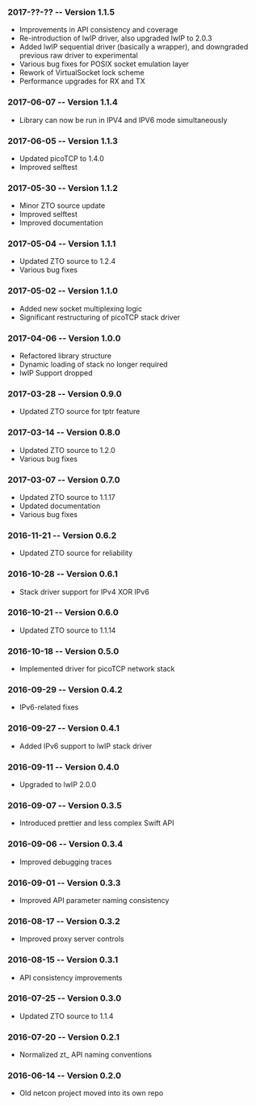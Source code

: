 ### 2017-??-?? -- Version 1.1.5

 - Improvements in API consistency and coverage
 - Re-introduction of lwIP driver, also upgraded lwIP to 2.0.3
 - Added lwIP sequential driver (basically a wrapper), and downgraded previous raw driver to experimental
 - Various bug fixes for POSIX socket emulation layer
 - Rework of VirtualSocket lock scheme
 - Performance upgrades for RX and TX

### 2017-06-07 -- Version  1.1.4    

 - Library can now be run in IPV4 and IPV6 mode simultaneously


### 2017-06-05 -- Version  1.1.3  

 - Updated picoTCP to 1.4.0
 - Improved selftest


### 2017-05-30 -- Version  1.1.2  

 - Minor ZTO source update
 - Improved selftest
 - Improved documentation


### 2017-05-04 -- Version  1.1.1   

 - Updated ZTO source to 1.2.4
 - Various bug fixes


### 2017-05-02 -- Version  1.1.0  

 - Added new socket multiplexing logic
 - Significant restructuring of picoTCP stack driver


### 2017-04-06 -- Version  1.0.0  

 - Refactored library structure
 - Dynamic loading of stack no longer required
 - lwIP Support dropped


### 2017-03-28 -- Version  0.9.0    

 - Updated ZTO source for tptr feature


### 2017-03-14 -- Version  0.8.0  

 - Updated ZTO source to 1.2.0
 - Various bug fixes


### 2017-03-07 -- Version  0.7.0

 - Updated ZTO source to 1.1.17
 - Updated documentation
 - Various bug fixes


### 2016-11-21 -- Version  0.6.2           

 - Updated ZTO source for reliability


### 2016-10-28 -- Version  0.6.1   

 - Stack driver support for IPv4 XOR IPv6


### 2016-10-21 -- Version  0.6.0     

 - Updated ZTO source to 1.1.14


### 2016-10-18 -- Version  0.5.0 

 - Implemented driver for picoTCP network stack


### 2016-09-29 -- Version  0.4.2    

 - IPv6-related fixes


### 2016-09-27 -- Version  0.4.1          

 - Added IPv6 support to lwIP stack driver


### 2016-09-11 -- Version  0.4.0           
 
 - Upgraded to lwIP 2.0.0


### 2016-09-07 -- Version  0.3.5           

 - Introduced prettier and less complex Swift API


### 2016-09-06 -- Version  0.3.4   

 - Improved debugging traces


### 2016-09-01 -- Version  0.3.3 

 - Improved API parameter naming consistency


### 2016-08-17 -- Version  0.3.2   

 - Improved proxy server controls


### 2016-08-15 -- Version  0.3.1  

 - API consistency improvements


### 2016-07-25 -- Version  0.3.0  

 - Updated ZTO source to 1.1.4


### 2016-07-20 -- Version  0.2.1  

 - Normalized zt_ API naming conventions


### 2016-06-14 -- Version  0.2.0    

 - Old netcon project moved into its own repo

